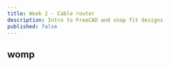 ```yaml
---
title: Week 2 - Cable router
description: Intro to FreeCAD and snap fit designs
published: false
---
```


## womp